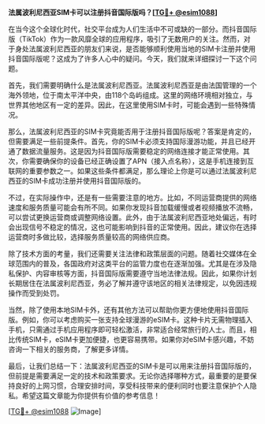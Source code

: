 **法属波利尼西亚SIM卡可以注册抖音国际版吗？[[TG💪+ @esim1088](https://t.me/s/esim1088)]**

在当今这个全球化时代，社交平台成为人们生活中不可或缺的一部分。而抖音国际版（TikTok）作为一款风靡全球的应用程序，吸引了无数用户的关注。然而，对于身处法属波利尼西亚的朋友们来说，是否能够顺利使用当地的SIM卡注册并使用抖音国际版呢？这成为了许多人心中的疑问。今天，我们就来详细探讨一下这个问题。

首先，我们需要明确什么是法属波利尼西亚。法属波利尼西亚是由法国管理的一个海外领地，位于南太平洋中央，由118个岛屿组成。这里的网络环境相对独立，与世界其他地区有一定的差异。因此，在这里使用SIM卡时，可能会遇到一些特殊情况。

那么，法属波利尼西亚的SIM卡究竟能否用于注册抖音国际版呢？答案是肯定的，但需要满足一些前提条件。首先，你的SIM卡必须支持国际漫游功能，并且已经开通了数据流量服务。这是因为抖音国际版需要稳定的网络连接才能正常使用。其次，你需要确保你的设备已经正确设置了APN（接入点名称），这是手机连接到互联网的重要参数之一。如果这些条件都满足，那么理论上你是可以通过法属波利尼西亚的SIM卡成功注册并使用抖音国际版的。

不过，在实际操作中，还是有一些需要注意的地方。比如，不同运营商提供的网络速度和服务质量可能会有所不同。如果你发现抖音加载缓慢或者视频播放不流畅，可以尝试更换运营商或调整网络设置。此外，由于法属波利尼西亚地处偏远，有时会出现信号不稳定的情况，这也可能影响到抖音的正常使用。因此，建议你在选择运营商时多做比较，选择服务质量较高的网络供应商。

除了技术方面的考量，我们还需要关注法律和政策层面的问题。随着社交媒体在全球范围内的普及，各国政府对这类平台的监管力度也在逐渐加强。尤其是在涉及隐私保护、内容审核等方面，抖音国际版需要遵守当地法律法规。因此，如果你计划长期居住在法属波利尼西亚，务必了解并遵守该地区的相关法律规定，以免因违规操作而受到处罚。

当然，除了使用本地SIM卡外，还有其他方法可以帮助你更方便地使用抖音国际版。例如，你可以考虑购买一张支持全球漫游的eSIM卡。这种卡片无需物理插入手机，只需通过手机应用程序即可轻松激活，非常适合经常旅行的人士。而且，相比传统SIM卡，eSIM卡更加便捷，也更容易携带。如果你对eSIM卡感兴趣，不妨咨询一下相关的服务商，了解更多详情。

最后，让我们总结一下：法属波利尼西亚的SIM卡是可以用来注册抖音国际版的，但前提是需要满足一定的技术和政策要求。无论你选择哪种方式，最重要的是要保持良好的上网习惯，合理安排时间，享受科技带来的便利同时也要注意保护个人隐私。希望这篇文章能为你提供有价值的参考信息！

[[TG💪+ @esim1088](https://t.me/s/esim1088) ![Image](https://i.postimg.cc/4NQfJmqS/Snipaste-2025-05-13-00-14-12.png)]